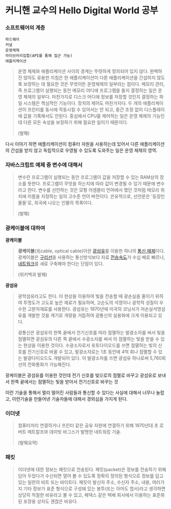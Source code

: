 # 커니핸 교수의 Hello Digital World 공부

### 소프트웨어의 계층

```
하드웨어
커널
운영체제
라이브러리집합(API를 통해 접근 가능)
애플리케이션
```

> 운영 체제와 애플리케이션 사이의 경계는 뚜렷하게 정의되어 있지 않다. 완벽하진 않아도 유용한 지침은 한 애플리케이션이 다른 애플리케이션을 간섭하지 않도록 보장하는 데 필요한 것은 무엇이든 운영체제의 일부라는 점이다. 메모리 관리, 즉 프로그램이 실행되는 동안 메모리 어디에 프로그램을 둘지 결정하는 일은 운영 체제의 일부다. 마찬가지로 디스크 어디에 정보를 저장할 것인지 결정하는 파일 시스템은 핵심적인 기능이다. 장치의 제어도 마찬가지다. 두 개의 애플리케이션이 프린터를 동시에 작동시킬 수 있어서는 안 되고, 중간 조정 없이 디스플레이에 값을 기록해서도 안된다. 중심에서 CPU를 제어하는 일은 운영 체제의 기능인데 다른 모든 속성을 보장하기 위해 필요한 일이기 때문이다.
>
> (발췌)

다시 이야기 하면 애플리케이션이 컴퓨터 자원을 사용하는데 있어서 다른 애플리케이션의 간섭을 받지 않고 독립적으로 우영될 수 있도록 도와주는 일은 운영 체제의 영역.

### 자바스크립트 예제 중 변수에 대해서

>  변수란 프로그램이 실행되는 동안 프로그램이 값을 저장할 수 있는 RAM상의 장소를 뜻한다. 프로그램이 무엇을 하는지에 따라 값이 변경될 수 있기 때문에 변수라고 한다. 변수를 선언하는 것은 모형 어셈블리 언어에서 했던 것처럼 메모리 위치에 이름을 지정하는 일의 고수준 언어 버전이다. 은유적으로, 선언문은 '등장인물들'로, 희곡에 나오는 인물의 목록이다.
>
>  (발췌)

### 광케이블에 대하여

**광케이블**

> **광케이블**(光cable, optical cable)이란 [광섬유](https://ko.wikipedia.org/wiki/%EA%B4%91%EC%84%AC%EC%9C%A0)를 이용한 하나의 [통신 매체](https://ko.wikipedia.org/w/index.php?title=%ED%86%B5%EC%8B%A0_%EB%A7%A4%EC%B2%B4&action=edit&redlink=1)이다. 광케이블은 [구리선](https://ko.wikipedia.org/w/index.php?title=%EA%B5%AC%EB%A6%AC%EC%84%A0&action=edit&redlink=1)을 사용하는 통신방식보다 자료 [전송속도](https://ko.wikipedia.org/wiki/%EC%A0%84%EC%86%A1%EC%86%8D%EB%8F%84)가 수십 배로 빠르나, [네트워크](https://ko.wikipedia.org/wiki/%EB%84%A4%ED%8A%B8%EC%9B%8C%ED%81%AC)를 새로 구축해야 한다는 단점이 있다.
>
> (위키백과 발췌)

**광섬유**

> 광학섬유라고도 한다. 이 현상을 이용하여 빛을 전송할 때 광손실을 줄이기 위하여 투명도가 고도로 높은 재료가 필요하며, 고순도의 석영이나 광학적 성질이 우수한 고분자재료를 사용한다. 광섬유는 1970년에 미국의 코닝사가 저손실석영섬유를 개발한 것을 계기로 개량을 거듭하여 광통신의 실용화에 크게 이용되고 있다.
>
> 광통신은 광섬유의 한쪽 끝에서 전기신호를 따라 점멸하는 발광소자를 써서 빛을 점멸하면 광섬유의 다른 쪽 끝에서 수광소자를 써서 이 점멸하는 빛을 받을 수 있는 현상을 이용한 것이다. 수광소자로서 포토다이오드를 쓰면 점멸하는 빛의 신호를 전기신호로 바꿀 수 있고, 발광소자로는 1초 동안에 4억 회나 점멸할 수 있는 발광다이오드도 개발되어 있다. 이 발광소자를 쓰면 광섬유 하나로써 5,760회선의 전화통화가 가능해진다.

광케이블은 광섬유를 이용한 것인데 전기 신호를 빛으로의 점멸로 바꾸고 광섬유로 보내서 한쪽 끝에서는 점멸하는 빛을 받아서 전기신호로 바꾸는 것

이런 기술을 통해서 멀리 떨어진 사람들과 통신할 수 있다는 사실에 대해서 너무나 놀랍고, 이런기술을 만들어낸 기술자들에 대해서 경외심을 가지게 된다.

### 이더넷

> 컴퓨터끼리 연결하거나 프린터 같은 공유 자원에 연결하기 위해 1970년대 초 로버트 메트칼프와 데이빗 바그스가 발명한 네트워킹 기술.
>
> (발췌요약)

### 패킷

> 이더넷에 대한 정보는 패킷으로 전송된다. 패킷(packet)은 정보를 전송하기 위해 담아 두었다가 수신되면 열어 볼 수 있도록 정확히 정의된 형식으로 정보를 담고 있는 일련의 비트 또는 바이트다. 패킷이 발신자 주소, 수신자 주소, 내용, 여러가지 기타 정보가 표준 형식으로 구성돼 있는 봉투(또는 아마도 엽서)라고 생각하면 상당히 적절한 비유라고 볼 수 있고, 페덱스 같은 택배 회사에서 이용하는 표준화된 포장용 상자도 괜찮은 비유다.
